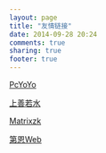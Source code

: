 ```yaml
---
layout: page
title: "友情链接"
date: 2014-09-28 20:24
comments: true
sharing: true
footer: true
---
```

[PcYoYo](http://www.pcyoyo.com/#droidyue.com)

[上善若水](http://blog.csdn.net/jokers_i)

[Matrixzk](http://matrixzk.github.io/)

<a href="http://www.dnnode.cn/" rel="nofollow">第恩Web</a>

